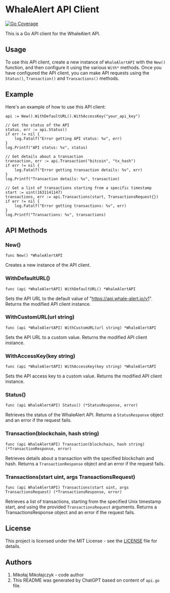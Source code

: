 # WhaleAlert API Client

[![Go Coverage](https://github.com/devbay-io/whale_alert_api/wiki/coverage.svg)](https://raw.githack.com/wiki/devbay-io/whale_alert_api/coverage.html)

This is a Go API client for the WhaleAlert API.

## Usage

To use this API client, create a new instance of `WhaleAlertAPI` with the `New()` function, and then configure it using the various `With*` methods. Once you have configured the API client, you can make API requests using the `Status()`, `Transaction()` and `Transactions()` methods.

## Example

Here's an example of how to use this API client:

```golang
api := New().WithDefaultURL().WithAccessKey("your_api_key")

// Get the status of the API
status, err := api.Status()
if err != nil {
    log.Fatalf("Error getting API status: %v", err)
}
log.Printf("API status: %v", status)

// Get details about a transaction
transaction, err := api.Transaction("bitcoin", "tx_hash")
if err != nil {
    log.Fatalf("Error getting transaction details: %v", err)
}
log.Printf("Transaction details: %v", transaction)

// Get a list of transactions starting from a specific timestamp
start := uint(1631141147)
transactions, err := api.Transactions(start, TransactionsRequest{})
if err != nil {
    log.Fatalf("Error getting transactions: %v", err)
}
log.Printf("Transactions: %v", transactions)

```

## API Methods

### New()

`func New() *WhaleAlertAPI`

Creates a new instance of the API client.

### WithDefaultURL()

`func (api *WhaleAlertAPI) WithDefaultURL() *WhaleAlertAPI`

Sets the API URL to the default value of "https://api.whale-alert.io/v1". Returns the modified API client instance.

### WithCustomURL(url string)

`func (api *WhaleAlertAPI) WithCustomURL(url string) *WhaleAlertAPI`

Sets the API URL to a custom value. Returns the modified API client instance.

### WithAccessKey(key string)

`func (api *WhaleAlertAPI) WithAccessKey(key string) *WhaleAlertAPI`

Sets the API access key to a custom value. Returns the modified API client instance.

### Status()

`func (api WhaleAlertAPI) Status() (*StatusResponse, error)`

Retrieves the status of the WhaleAlert API. Returns a `StatusResponse` object and an error if the request fails.

### Transaction(blockchain, hash string)

`func (api WhaleAlertAPI) Transaction(blockchain, hash string)(*TransactionResponse, error)`

Retrieves details about a transaction with the specified blockchain and hash. Returns a `TransactionResponse` object and an error if the request fails.

### Transactions(start uint, args TransactionsRequest)

`func (api WhaleAlertAPI) Transactions(start uint, args TransactionsRequest) (*TransactionsResponse, error)`

Retrieves a list of transactions, starting from the specified Unix timestamp start, and using the provided `TransactionsRequest` arguments. Returns a TransactionsResponse object and an error if the request fails.

## License

This project is licensed under the MIT License - see the [LICENSE](/LICENSE) file for details.

## Authors

1. Mikołaj Mikołajczyk - code author
2. This README was generated by ChatGPT based on content of `api.go` file.
